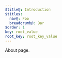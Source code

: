 ```yaml
---
$title@: Introduction
$titles:
  nav@: Foo
  breadcrumb@: Bar
$order: 1
key: root_value
root_key: root_key_value
---
```

About page.
